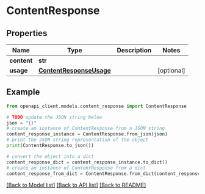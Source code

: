 # ContentResponse


## Properties

Name | Type | Description | Notes
------------ | ------------- | ------------- | -------------
**content** | **str** |  | 
**usage** | [**ContentResponseUsage**](ContentResponseUsage.md) |  | [optional] 

## Example

```python
from openapi_client.models.content_response import ContentResponse

# TODO update the JSON string below
json = "{}"
# create an instance of ContentResponse from a JSON string
content_response_instance = ContentResponse.from_json(json)
# print the JSON string representation of the object
print(ContentResponse.to_json())

# convert the object into a dict
content_response_dict = content_response_instance.to_dict()
# create an instance of ContentResponse from a dict
content_response_from_dict = ContentResponse.from_dict(content_response_dict)
```
[[Back to Model list]](../README.md#documentation-for-models) [[Back to API list]](../README.md#documentation-for-api-endpoints) [[Back to README]](../README.md)


